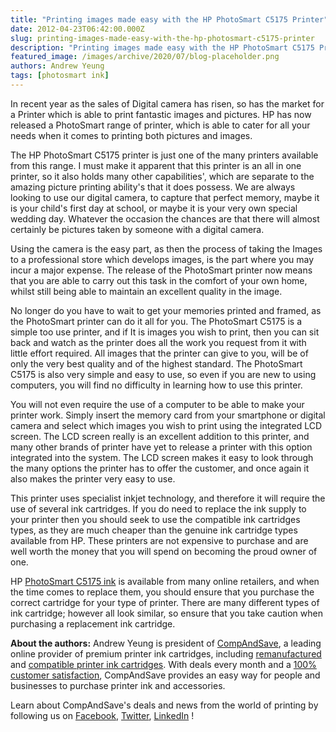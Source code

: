```yaml
---
title: "Printing images made easy with the HP PhotoSmart C5175 Printer"
date: 2012-04-23T06:42:00.000Z
slug: printing-images-made-easy-with-the-hp-photosmart-c5175-printer
description: "Printing images made easy with the HP PhotoSmart C5175 Printer"
featured_image: /images/archive/2020/07/blog-placeholder.png
authors: Andrew Yeung
tags: [photosmart ink]
---
```


In recent year as the sales of Digital camera has risen, so has the market for a Printer which is able to print fantastic images and pictures. HP has now released a PhotoSmart range of printer, which is able to cater for all your needs when it comes to printing both pictures and images.

The HP PhotoSmart C5175 printer is just one of the many printers available from this range. I must make it apparent that this printer is an all in one printer, so it also holds many other capabilities', which are separate to the amazing picture printing ability's that it does possess. We are always looking to use our digital camera, to capture that perfect memory, maybe it is your child's first day at school, or maybe it is your very own special wedding day. Whatever the occasion the chances are that there will almost certainly be pictures taken by someone with a digital camera. 

Using the camera is the easy part, as then the process of taking the Images to a professional store which develops images, is the part where you may incur a major expense. The release of the PhotoSmart printer now means that you are able to carry out this task in the comfort of your own home, whilst still being able to maintain an excellent quality in the image. 

No longer do you have to wait to get your memories printed and framed, as the PhotoSmart printer can do it all for you. The PhotoSmart C5175 is a simple too use printer, and if It is images you wish to print, then you can sit back and watch as the printer does all the work you request from it with little effort required. All images that the printer can give to you, will be of only the very best quality and of the highest standard. The PhotoSmart C5175 is also very simple and easy to use, so even if you are new to using computers, you will find no difficulty in learning how to use this printer. 

You will not even require the use of a computer to be able to make your printer work. Simply insert the memory card from your smartphone or digital camera and select which images you wish to print using the integrated LCD screen. The LCD screen really is an excellent addition to this printer, and many other brands of printer have yet to release a printer with this option integrated into the system. The LCD screen makes it easy to look through the many options the printer has to offer the customer, and once again it also makes the printer very easy to use. 

This printer uses specialist inkjet technology, and therefore it will require the use of several ink cartridges. If you do need to replace the ink supply to your printer then you should seek to use the compatible ink cartridges types, as they are much cheaper than the genuine ink cartridge types available from HP. These printers are not expensive to purchase and are well worth the money that you will spend on becoming the proud owner of one. 

HP [PhotoSmart C5175 ink](https://www.compandsave.com/hp/photosmart/c5175-ink-cartridges) is available from many online retailers, and when the time comes to replace them, you should ensure that you purchase the correct cartridge for your type of printer. There are many different types of ink cartridge; however all look similar, so ensure that you take caution when purchasing a replacement ink cartridge.

**About the authors:** Andrew Yeung is president of [CompAndSave](https://www.compandsave.com/), a leading online provider of premium printer ink cartridges, including [remanufactured](https://www.compandsave.com/help) and [compatible printer ink cartridges](https://www.compandsave.com/help). With deals every month and a [100% customer satisfaction](https://www.compandsave.com/help), CompAndSave provides an easy way for people and businesses to purchase printer ink and accessories.

Learn about CompAndSave's deals and news from the world of printing by following us on [Facebook](https://www.facebook.com/compandsave.ink), [Twitter](https://twitter.com/compandsave), [LinkedIn](https://www.linkedin.com) !